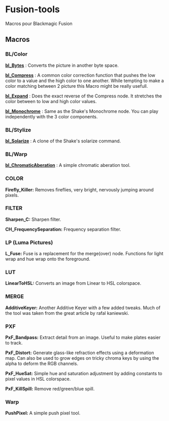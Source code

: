 # Fusion-tools
 Macros pour Blackmagic Fusion


 ## Macros

### BL/Color
**[bl_Bytes](/Macros/BL/Color/bl_Bytes)** : Converts the picture in another byte space. 

**[bl_Compress](/Macros/BL/Color/bl_Compress)** : A common color correction function that pushes the low color to a value and the high color to one another. While tempting to make a color matching between 2 picture this Macro might be really usefull.

**[bl_Expand](/Macros/BL/Color/bl_Expand)** : Does the exact reverse of the Compress node. It stretches the color between to low and high color values.

**[bl_Monochrome](/Macros/BL/Color/bl_Monochrome)** : Same as the Shake's Monochrome node. You can play independently with the 3 color components.

### BL/Stylize
**[bl_Solarize](/Macros/BL/Stylize/bl_Solarize)** : A clone of the Shake's solarize command.

### BL/Warp
**[bl_ChromaticAberation](/Macros/BL/Warp/bl_ChromaticAberation)** : A simple chromatic aberation tool.

### COLOR
**Firefly_Killer:**
Removes fireflies, very bright, nervously jumping around pixels.

### FILTER
**Sharpen_C:**
Sharpen filter.

**CH_FrequencySeparation:**
Frequency separation filter.

### LP (Luma Pictures)
**L_Fuse:**
Fuse is a replacement for the merge(over) node. Functions for light wrap and hue wrap onto the foreground.

### LUT
**LinearToHSL:**
Converts an image from Linear to HSL colorspace.

### MERGE
**AdditiveKeyer:**
Another Additive Keyer with a few added tweaks. Much of the tool was taken from the great article by rafal kaniewski.

### PXF
**PxF_Bandpass:**
Extract detail from an image. Useful to make plates easier to track.

**PxF_Distort:**
Generate glass-like refraction effects using a deformation map. Can also be used to grow edges on tricky chroma keys by using the alpha to deform the RGB channels. 

**PxF_HueSat:**
Simple hue and saturation adjustment by adding constants to pixel values in HSL colorspace.

**PxF_KillSpill:**
Remove red/green/blue spill.

### Warp
**PushPixel:**
A simple push pixel tool.